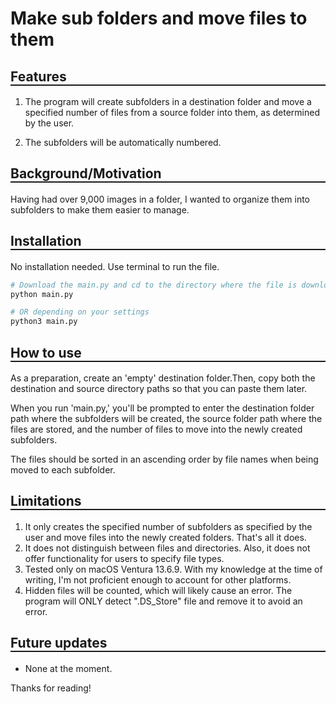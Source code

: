 # Make sub folders and move files to them

## <div style="border-bottom: 2px solid;">Features</div>

1. The program will create subfolders in a destination folder and move a specified number of files from a source folder into them, as determined by the user.

2. The subfolders will be automatically numbered.

## <div style="border-bottom: 2px solid;">Background/Motivation</div>

Having had over 9,000 images in a folder, I wanted to organize them into subfolders to make them easier to manage.

## <div style="border-bottom: 2px solid;">Installation</div>

No installation needed. Use terminal to run the file.

```sh
# Download the main.py and cd to the directory where the file is downloaded. Then, run the file.
python main.py

# OR depending on your settings
python3 main.py
```

## <div style="border-bottom: 2px solid;">How to use</div>

As a preparation, create an 'empty' destination folder.Then, copy both the destination and source directory paths so that you can paste them later.

When you run 'main.py,' you'll be prompted to enter the destination folder path where the subfolders will be created, the source folder path where the files are stored, and the number of files to move into the newly created subfolders.

The files should be sorted in an ascending order by file names when being moved to each subfolder.

## <div style="border-bottom: 2px solid;">Limitations</div>

1. It only creates the specified number of subfolders as specified by the user and move files into the newly created folders. That's all it does.
2. It does not distinguish between files and directories. Also, it does not offer functionality for users to specify file types.
3. Tested only on macOS Ventura 13.6.9. With my knowledge at the time of writing, I'm not proficient enough to account for other platforms.
4. Hidden files will be counted, which will likely cause an error. The program will ONLY detect ".DS_Store" file and remove it to avoid an error.

## <div style="border-bottom: 2px solid;">Future updates</div>

- None at the moment.

Thanks for reading!
